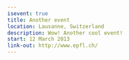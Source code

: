 ```yaml
---
isevent: true
title: Another event
location: Lausanne, Switzerland
description: Wow! Another cool event!
start: 12 March 2013
link-out: http://www.epfl.ch/
---
```


